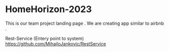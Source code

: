 # HomeHorizon-2023
This is our team project landing page . We are creating app similar to airbnb .

Rest-Service (Entery point to system)  https://github.com/MihajloJankovic/RestService
